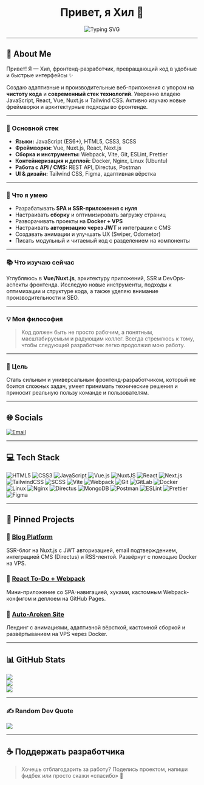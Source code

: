 <!-- README.md -->

<h1 align="center">Привет, я Хил 👋</h1>

<p align="center">
  <img src="https://readme-typing-svg.demolab.com?font=Fira+Code&size=22&pause=1000&color=00F7D9&center=true&vCenter=true&width=435&lines=🚀+Open+to+Work;💻+Frontend+Developer+(React%2FVue%2FNuxt);✨+Creating+clean+and+scalable+code" alt="Typing SVG" />
</p>

---

## 💫 About Me

Привет! Я — Хил, фронтенд-разработчик, превращающий код в удобные и быстрые интерфейсы ✨

Создаю адаптивные и производительные веб-приложения с упором на **чистоту кода** и **современный стек технологий**. Уверенно владею JavaScript, React, Vue, Nuxt.js и Tailwind CSS. Активно изучаю новые фреймворки и архитектурные подходы во фронтенде.

---

### 🔧 Основной стек

- **Языки:** JavaScript (ES6+), HTML5, CSS3, SCSS  
- **Фреймворки:** Vue, Nuxt.js, React, Next.js  
- **Сборка и инструменты:** Webpack, Vite, Git, ESLint, Prettier  
- **Контейнеризация и деплой:** Docker, Nginx, Linux (Ubuntu)  
- **Работа с API / CMS:** REST API, Directus, Postman  
- **UI & дизайн:** Tailwind CSS, Figma, адаптивная вёрстка

---

### 🚀 Что я умею

- Разрабатывать **SPA и SSR-приложения с нуля**
- Настраивать **сборку** и оптимизировать загрузку страниц
- Разворачивать проекты на **Docker + VPS**
- Настраивать **авторизацию через JWT** и интеграции с CMS
- Создавать анимации и улучшать UX (Swiper, Odometor)
- Писать модульный и читаемый код с разделением на компоненты

---

### 📚 Что изучаю сейчас

Углубляюсь в **Vue/Nuxt.js**, архитектуру приложений, SSR и DevOps-аспекты фронтенда. Исследую новые инструменты, подходы к оптимизации и структуре кода, а также уделяю внимание производительности и SEO.

---

### 💡 Моя философия

> Код должен быть не просто рабочим, а понятным, масштабируемым и радующим коллег. Всегда стремлюсь к тому, чтобы следующий разработчик легко продолжил мою работу.

---

### 👀 Цель

Стать сильным и универсальным фронтенд-разработчиком, который не боится сложных задач, умеет принимать технические решения и приносит реальную пользу команде и пользователям.

---

## 🌐 Socials

[![Email](https://img.shields.io/badge/Email-D14836?logo=gmail&logoColor=white)](mailto:HillTrigger@proton.me)

---

## 💻 Tech Stack

![HTML5](https://img.shields.io/badge/html5-%23E34F26.svg?style=flat&logo=html5&logoColor=white)
![CSS3](https://img.shields.io/badge/css3-%231572B6.svg?style=flat&logo=css3&logoColor=white)
![JavaScript](https://img.shields.io/badge/javascript-%23323330.svg?style=flat&logo=javascript&logoColor=%23F7DF1E)
![Vue.js](https://img.shields.io/badge/vue.js-%2335495e.svg?style=flat&logo=vuedotjs&logoColor=%234FC08D)
![NuxtJS](https://img.shields.io/badge/nuxt.js-00DC82?style=flat&logo=nuxt.js&logoColor=white)
![React](https://img.shields.io/badge/react-%2320232a.svg?style=flat&logo=react&logoColor=%2361DAFB)
![Next.js](https://img.shields.io/badge/Next-black?style=flat&logo=next.js&logoColor=white)
![TailwindCSS](https://img.shields.io/badge/tailwindcss-%2338B2AC.svg?style=flat&logo=tailwind-css&logoColor=white)
![SCSS](https://img.shields.io/badge/SASS-hotpink.svg?style=flat&logo=SASS&logoColor=white)
![Vite](https://img.shields.io/badge/vite-%23646CFF.svg?style=flat&logo=vite&logoColor=white)
![Webpack](https://img.shields.io/badge/webpack-%238DD6F9.svg?style=flat&logo=webpack&logoColor=black)
![Git](https://img.shields.io/badge/git-%23F05033.svg?style=flat&logo=git&logoColor=white)
![GitLab](https://img.shields.io/badge/gitlab-%23181717.svg?style=flat&logo=gitlab&logoColor=white)
![Docker](https://img.shields.io/badge/docker-%230db7ed.svg?style=flat&logo=docker&logoColor=white)
![Linux](https://img.shields.io/badge/Linux-FCC624?style=flat&logo=linux&logoColor=black)
![Nginx](https://img.shields.io/badge/nginx-%23009639.svg?style=flat&logo=nginx&logoColor=white)
![Directus](https://img.shields.io/badge/Directus-263238?style=flat&logo=directus&logoColor=white)
![MongoDB](https://img.shields.io/badge/MongoDB-%234ea94b.svg?style=flat&logo=mongodb&logoColor=white)
![Postman](https://img.shields.io/badge/Postman-FF6C37?style=flat&logo=postman&logoColor=white)
![ESLint](https://img.shields.io/badge/ESLint-4B3263?style=flat&logo=eslint&logoColor=white)
![Prettier](https://img.shields.io/badge/prettier-%23F7B93E.svg?style=flat&logo=prettier&logoColor=black)
![Figma](https://img.shields.io/badge/figma-%23F24E1E.svg?style=flat&logo=figma&logoColor=white)

---

## 📌 Pinned Projects

### 🔹 [Blog Platform](https://github.com/HillTrigger/Empty-Commit)
SSR-блог на Nuxt.js с JWT авторизацией, email подтверждением, интеграцией CMS (Directus) и RSS-лентой. Развёрнут с помощью Docker на VPS.

### 🔹 [React To-Do + Webpack](https://github.com/HillTrigger/React-ToDo-WebPack)
Мини-приложение со SPA-навигацией, хуками, кастомным Webpack-конфигом и деплоем на GitHub Pages.

### 🔹 [Auto-Aroken Site](https://github.com/HillTrigger/Auto-Aroken)
Лендинг с анимациями, адаптивной вёрсткой, кастомной сборкой и развёртыванием на VPS через Docker.

---

## 📊 GitHub Stats

![](https://github-readme-stats.vercel.app/api?username=HillTrigger&theme=prussian&hide_border=true&include_all_commits=true&count_private=true)  
![](https://nirzak-streak-stats.vercel.app/?user=HillTrigger&theme=prussian&hide_border=true)  
![](https://github-readme-stats.vercel.app/api/top-langs/?username=HillTrigger&theme=prussian&hide_border=true&layout=compact)

---

### ✍️ Random Dev Quote

![](https://quotes-github-readme.vercel.app/api?type=horizontal&theme=radical)

---

## ☕ Поддержать разработчика

> Хочешь отблагодарить за работу? Поделись проектом, напиши фидбек или просто скажи «спасибо» 🙌

<!-- Proudly customized by ChatGPT + GPRM (https://gprm.itsvg.in) -->
